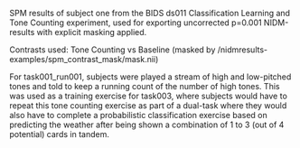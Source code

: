 SPM results of subject one from the BIDS ds011 Classification Learning and Tone Counting experiment, used for exporting uncorrected p=0.001 NIDM-results with explicit masking applied.

Contrasts used:
Tone Counting vs Baseline (masked by /nidmresults-examples/spm_contrast_mask/mask.nii)


For task001_run001, subjects were played a stream of high and low-pitched tones and told to keep a running count of the number of high tones. This was used as a training exercise for task003, where subjects would have to repeat this tone counting exercise as part of a dual-task where they would also have to complete a probabilistic classification exercise based on predicting the weather after being shown a combination of 1 to 3 (out of 4 potential) cards in tandem. 
